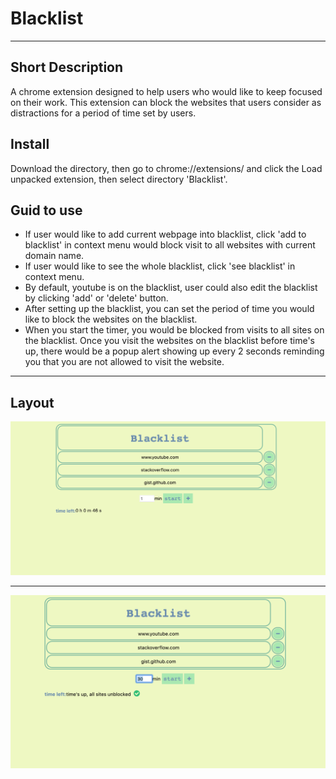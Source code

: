 # Blacklist

---

## Short Description
A chrome extension designed to help users who would like to keep focused on their work. This extension can block the websites that users consider as distractions for a period of time set by users.

## Install
Download the directory, then go to chrome://extensions/ and click the Load unpacked extension, then select directory 'Blacklist'.

## Guid to use
- If user would like to add current webpage into blacklist, click 'add to blacklist' in context menu would block visit to all websites with current domain name.
- If user would like to see the whole blacklist, click 'see blacklist' in context menu. 
- By default, youtube is on the blacklist, user could also edit the blacklist by clicking 'add' or 'delete' button.
- After setting up the blacklist, you can set the period of time you would like to block the websites on the blacklist.
- When you start the timer, you would be blocked from visits to all sites on the blacklist. Once you visit the websites on the blacklist before time's up, there would be a popup alert showing up every 2 seconds reminding you that you are not allowed to visit the website.

---

## Layout
![Blacklist](images/pic1.png)

---
![drag_doll](images/pic2.png)

